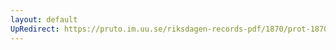 ```yaml
---
layout: default
UpRedirect: https://pruto.im.uu.se/riksdagen-records-pdf/1870/prot-1870--fk--502/prot-1870--fk--502_020.pdf
---
```

